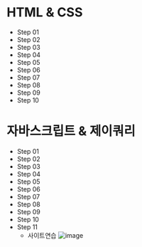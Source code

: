 # HTML & CSS
  - Step 01
  - Step 02
  - Step 03
  - Step 04
  - Step 05
  - Step 06
  - Step 07
  - Step 08
  - Step 09
  - Step 10
# 자바스크립트 & 제이쿼리
  - Step 01
  - Step 02
  - Step 03
  - Step 04
  - Step 05
  - Step 06
  - Step 07
  - Step 08
  - Step 09
  - Step 10
  - Step 11
    - 사이트연습
      ![image](https://github.com/borgssam/YS_JAVA01/assets/171772501/638d434a-8d0c-438a-bd0a-345daf80eb3b)

